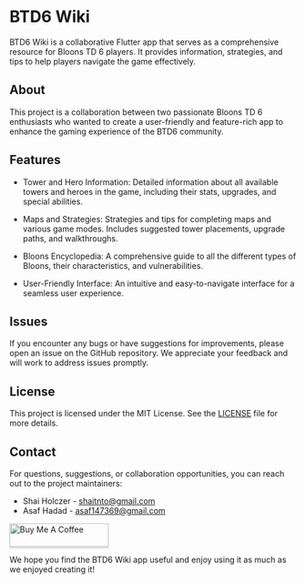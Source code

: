 # BTD6 Wiki

BTD6 Wiki is a collaborative Flutter app that serves as a comprehensive resource for Bloons TD 6 players. It provides information, strategies, and tips to help players navigate the game effectively.

## About

This project is a collaboration between two passionate Bloons TD 6 enthusiasts who wanted to create a user-friendly and feature-rich app to enhance the gaming experience of the BTD6 community.

## Features

- Tower and Hero Information: Detailed information about all available towers and heroes in the game, including their stats, upgrades, and special abilities.

- Maps and Strategies: Strategies and tips for completing maps and various game modes. Includes suggested tower placements, upgrade paths, and walkthroughs.

- Bloons Encyclopedia: A comprehensive guide to all the different types of Bloons, their characteristics, and vulnerabilities.

- User-Friendly Interface: An intuitive and easy-to-navigate interface for a seamless user experience.

## Issues

If you encounter any bugs or have suggestions for improvements, please open an issue on the GitHub repository. We appreciate your feedback and will work to address issues promptly.

## License

This project is licensed under the MIT License. See the [LICENSE](LICENSE) file for more details.

## Contact

For questions, suggestions, or collaboration opportunities, you can reach out to the project maintainers:

- Shai Holczer - shaitnto@gmail.com
- Asaf Hadad - asaf147369@gmail.com

<a href="https://www.buymeacoffee.com/playfulpathsolutions" target="_blank"><img src="https://www.buymeacoffee.com/assets/img/custom_images/orange_img.png" alt="Buy Me A Coffee" style="height: 41px !important;width: 174px !important;box-shadow: 0px 3px 2px 0px rgba(190, 190, 190, 0.5) !important;-webkit-box-shadow: 0px 3px 2px 0px rgba(190, 190, 190, 0.5) !important;" ></a>

We hope you find the BTD6 Wiki app useful and enjoy using it as much as we enjoyed creating it!
